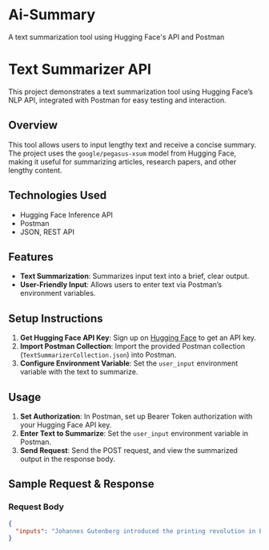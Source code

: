 # Ai-Summary
A text summarization tool using Hugging Face's API and Postman


# Text Summarizer API

This project demonstrates a text summarization tool using Hugging Face’s NLP API, integrated with Postman for easy testing and interaction.

## Overview

This tool allows users to input lengthy text and receive a concise summary. The project uses the `google/pegasus-xsum` model from Hugging Face, making it useful for summarizing articles, research papers, and other lengthy content.

## Technologies Used

- Hugging Face Inference API
- Postman
- JSON, REST API

## Features

- **Text Summarization**: Summarizes input text into a brief, clear output.
- **User-Friendly Input**: Allows users to enter text via Postman’s environment variables.

## Setup Instructions

1. **Get Hugging Face API Key**: Sign up on [Hugging Face](https://huggingface.co/) to get an API key.
2. **Import Postman Collection**: Import the provided Postman collection (`TextSummarizerCollection.json`) into Postman.
3. **Configure Environment Variable**: Set the `user_input` environment variable with the text to summarize.

## Usage

1. **Set Authorization**: In Postman, set up Bearer Token authorization with your Hugging Face API key.
2. **Enter Text to Summarize**: Set the `user_input` environment variable in Postman.
3. **Send Request**: Send the POST request, and view the summarized output in the response body.

## Sample Request & Response

### Request Body
```json
{
  "inputs": "Johannes Gutenberg introduced the printing revolution in Europe..."
}
